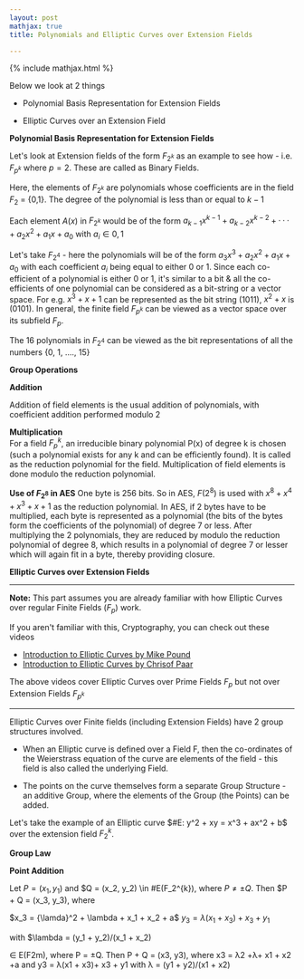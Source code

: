```yaml
---
layout: post
mathjax: true
title: Polynomials and Elliptic Curves over Extension Fields

---
```


{% include mathjax.html %}

Below we look at 2 things

- Polynomial Basis Representation for Extension Fields  

- Elliptic Curves over an Extension Field   


**Polynomial Basis Representation for Extension Fields**   

Let's look at Extension fields of the form $F_{2^k}$ as an example to see how - i.e. $F_{p^k}$ where $p = 2$. These are called as Binary Fields.

Here, the elements of $F_{2^k}$ are polynomials whose coefficients are in the field $F_2$ = {0,1}. The degree of the polynomial is less than or equal to $k − 1$

Each element $A(x)$ in $F_{2^k}$ would be of the form  $a_{k−1}x^{k−1} +a_{k−2}x^{k−2} +···+ a_{2}x^{2} +a_{1}x + a_0$ with $a_i \in {0,1}$

Let's take $F_{2^4}$ - here the polynomials will be of the form $a_{3}x^3 + a_{2}x^2 + a_{1}x + a_0$ with each coefficient $a_i$ being equal to either 0 or 1. Since each co-efficient of a polynomial is either 0 or 1, it's similar to a bit & all the co-efficients of one polynomial can be considered as a bit-string or a vector space. For e.g. $x^3 + x + 1$ can be represented as the bit string (1011), $x^2 + x$ is (0101). In general, the finite field $F_{p^k}$ can be viewed as a vector space over its subfield $F_p$. 

The 16 polynomials in $F_{2^4}$ can be viewed as the bit representations of all the numbers {0, 1, ...., 15}

**Group Operations**  

**Addition**  

Addition of field elements is the usual addition of polynomials, with coefficient addition performed modulo 2   

**Multiplication**  
For a field $F_p^{k}$, an irreducible binary polynomial P(x) of degree k is chosen (such a polynomial exists for any k and can be efficiently found). It is called as the reduction polynomial for the field. Multiplication of field elements is done modulo the reduction polynomial. 

**Use of $F_{2^8}$ in AES**
One byte is 256 bits. So in AES, $F(2^{8})$ is used with $x^{8} + x^{4} + x^{3} + x + 1$ as the reduction polynomial. In AES, if 2 bytes have to be multiplied, each byte is represented as a polynomial (the bits of the bytes form the coefficients of the polynomial) of degree 7 or less. After multiplying the 2 polynomials, they are reduced by modulo the reduction polynomial of degree 8, which results in a polynomial of degree 7 or lesser which will again fit in a byte, thereby providing closure. 

**Elliptic Curves over Extension Fields**  

----  

**Note:** This part assumes you are already familiar with how Elliptic Curves over regular Finite Fields ($F_p$) work. 

If you aren't familiar with this, Cryptography, you can check out these videos   

- [Introduction to Elliptic Curves by Mike Pound](https://www.youtube.com/watch?v=NF1pwjL9-DE)
- [Introduction to Elliptic Curves by Chrisof Paar](https://www.youtube.com/watch?v=vnpZXJL6QCQ)

The above videos cover Elliptic Curves over Prime Fields $F_p$ but not over Extension Fields $F_{p^k}$

---  


Elliptic Curves over Finite fields (including Extension Fields) have 2 group structures involved. 

- When an Elliptic curve is defined over a Field F, then the co-ordinates of the Weierstrass equation of the curve are elements of the field - this field is also called the underlying Field. 

- The points on the curve themselves form a separate Group Structure - an additive Group, where the elements of the Group (the Points) can be added. 

Let's take the example of an Elliptic curve $#E: y^2 + xy = x^3 + ax^2 + b$ over the extension field $F_2^{k}$. 

**Group Law**  

**Point Addition**

Let $P = (x_1, y_1)$ and $Q = (x_2, y_2) \in #E(F_2^{k}), where $P \ne \pm Q$. Then $P + Q = (x_3, y_3), where   


$x_3 = {\lamda}^2 + \lambda + x_1 + x_2 + a$
$y_3 = \lambda (x_1 + x_3)+ x_3 + y_1$

with $\lambda = (y_1 + y_2)/(x_1 + x_2)


∈ E(F2m), where
P = ±Q. Then P + Q = (x3, y3), where
x3 = λ2 +λ+ x1 + x2 +a and y3 = λ(x1 + x3)+ x3 + y1
with λ = (y1 + y2)/(x1 + x2)

